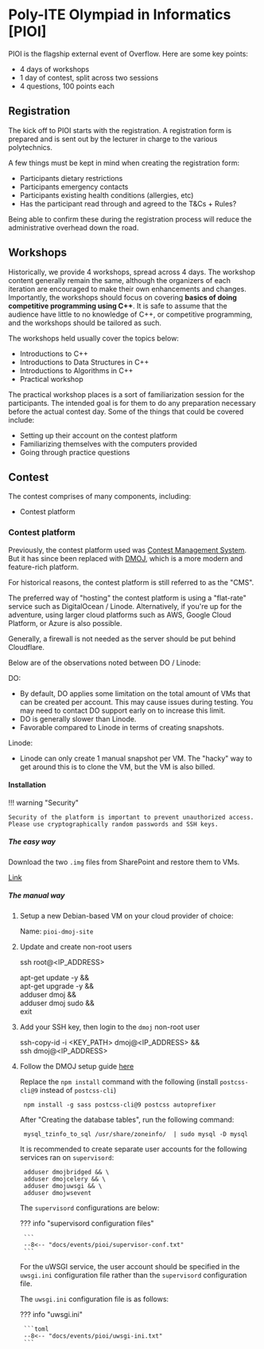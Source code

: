 # Poly-ITE Olympiad in Informatics [PIOI]

PIOI is the flagship external event of Overflow. Here are some key points:

* 4 days of workshops
* 1 day of contest, split across two sessions
* 4 questions, 100 points each

## Registration

The kick off to PIOI starts with the registration. A registration form is prepared and is sent out by the lecturer in charge to the various polytechnics.

A few things must be kept in mind when creating the registration form:

* Participants dietary restrictions
* Participants emergency contacts
* Participants existing health conditions (allergies, etc)
* Has the participant read through and agreed to the T&Cs + Rules?

Being able to confirm these during the registration process will reduce the administrative overhead down the road.

## Workshops

Historically, we provide 4 workshops, spread across 4 days. The workshop content generally remain the same, although the organizers of each iteration are encouraged to make their own enhancements and changes. Importantly, the workshops should focus on covering **basics of doing competitive programming using C++**. It is safe to assume that the audience have little to no knowledge of C++, or competitive programming, and the workshops should be tailored as such.

The workshops held usually cover the topics below:

* Introductions to C++
* Introductions to Data Structures in C++
* Introductions to Algorithms in C++
* Practical workshop

The practical workshop places is a sort of familiarization session for the participants. The intended goal is for them to do any preparation necessary before the actual contest day. Some of the things that could be covered include:

* Setting up their account on the contest platform
* Familiarizing themselves with the computers provided
* Going through practice questions

## Contest

The contest comprises of many components, including:

* Contest platform

### Contest platform

Previously, the contest platform used was [Contest Management System](https://github.com/cms-dev/cms). But it has since been replaced with [DMOJ](https://docs.dmoj.ca), which is a more modern and feature-rich platform.

For historical reasons, the contest platform is still referred to as the "CMS".

The preferred way of "hosting" the contest platform is using a "flat-rate" service such as DigitalOcean / Linode. Alternatively, if you're up for the adventure, using larger cloud platforms such as AWS, Google Cloud Platform, or Azure is also possible. 

Generally, a firewall is not needed as the server should be put behind Cloudflare. 

Below are of the observations noted between DO / Linode:

DO:

* By default, DO applies some limitation on the total amount of VMs that can be created per account. This may cause issues during testing. You may need to contact DO support early on to increase this limit.
* DO is generally slower than Linode.
* Favorable compared to Linode in terms of creating snapshots.

Linode:

* Linode can only create 1 manual snapshot per VM. The "hacky" way to get around this is to clone the VM, but the VM is also billed.

#### Installation

!!! warning "Security"

    Security of the platform is important to prevent unauthorized access. Please use cryptographically random passwords and SSH keys.

##### The easy way

Download the two `.img` files from SharePoint and restore them to VMs.

[Link](https://connectnpedu.sharepoint.com/:f:/r/sites/np-overflow/Shared%20Documents/General/Assets/PIOI?csf=1&web=1&e=dCLPQi)

##### The manual way

1. Setup a new Debian-based VM on your cloud provider of choice:

    Name: `pioi-dmoj-site`

2. Update and create non-root users

      ssh root@<IP_ADDRESS>

      apt-get update -y && \
      apt-get upgrade -y && \
      adduser dmoj && \
      adduser dmoj sudo && \
      exit

3. Add your SSH key, then login to the `dmoj` non-root user

      ssh-copy-id -i <KEY_PATH> dmoj@<IP_ADDRESS> && \
      ssh dmoj@<IP_ADDRESS>

4. Follow the DMOJ setup guide [here](https://docs.dmoj.ca/#/site/installation)

    Replace the `npm install` command with the following (install `postcss-cli@9` instead of `postcss-cli`)

        npm install -g sass postcss-cli@9 postcss autoprefixer

    After "Creating the database tables", run the following command:

        mysql_tzinfo_to_sql /usr/share/zoneinfo/  | sudo mysql -D mysql

    It is recommended to create separate user accounts for the following services ran on `supervisord`:

        adduser dmojbridged && \
        adduser dmojcelery && \
        adduser dmojuwsgi && \
        adduser dmojwsevent

    The `supervisord` configurations are below:

    ??? info "supervisord configuration files"

        ```
        --8<-- "docs/events/pioi/supervisor-conf.txt"
        ```

    For the uWSGI service, the user account should be specified in the `uwsgi.ini` configuration file rather than the `supervisord` configuration file.

    The `uwsgi.ini` configuration file is as follows:

    ??? info "uwsgi.ini"

        ```toml
        --8<-- "docs/events/pioi/uwsgi-ini.txt"
        ```
